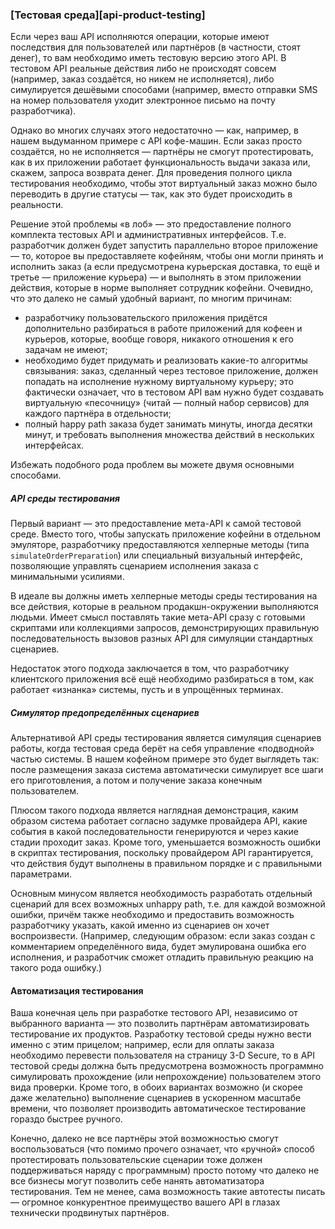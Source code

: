 ### [Тестовая среда][api-product-testing]

Если через ваш API исполняются операции, которые имеют последствия для пользователей или партнёров (в частности, стоят денег), то вам необходимо иметь тестовую версию этого API. В тестовом API реальные действия либо не происходят совсем (например, заказ создаётся, но никем не исполняется), либо симулируется дешёвыми способами (например, вместо отправки SMS на номер пользователя уходит электронное письмо на почту разработчика).

Однако во многих случаях этого недостаточно — как, например, в нашем выдуманном примере с API кофе-машин. Если заказ просто создаётся, но не исполняется — партнёры не смогут протестировать, как в их приложении работает функциональность выдачи заказа или, скажем, запроса возврата денег. Для проведения полного цикла тестирования необходимо, чтобы этот виртуальный заказ можно было переводить в другие статусы — так, как это будет происходить в реальности.

Решение этой проблемы «в лоб» — это предоставление полного комплекта тестовых API и административных интерфейсов. Т.е. разработчик должен будет запустить параллельно второе приложение — то, которое вы предоставляете кофейням, чтобы они могли принять и исполнить заказ (а если предусмотрена курьерская доставка, то ещё и третье — приложение курьера) — и выполнять в этом приложении действия, которые в норме выполняет сотрудник кофейни. Очевидно, что это далеко не самый удобный вариант, по многим причинам:
  * разработчику пользовательского приложения придётся дополнительно разбираться в работе приложений для кофеен и курьеров, которые, вообще говоря, никакого отношения к его задачам не имеют;
  * необходимо будет придумать и реализовать какие-то алгоритмы связывания: заказ, сделанный через тестовое приложение, должен попадать на исполнение нужному виртуальному курьеру; это фактически означает, что в тестовом API вам нужно будет создавать виртуальную «песочницу» (читай — полный набор сервисов) для каждого партнёра в отдельности;
  * полный happy path заказа будет занимать минуты, иногда десятки минут, и требовать выполнения множества действий в нескольких интерфейсах.

Избежать подобного рода проблем вы можете двумя основными способами.

##### API среды тестирования

Первый вариант — это предоставление мета-API к самой тестовой среде. Вместо того, чтобы запускать приложение кофейни в отдельном эмуляторе, разработчику предоставляются хелперные методы (типа `simulateOrderPreparation`) или специальный визуальный интерфейс, позволяющие управлять сценарием исполнения заказа с минимальными усилиями.

В идеале вы должны иметь хелперные методы среды тестирования на все действия, которые в реальном продакшн-окружении выполняются людьми. Имеет смысл поставлять такие мета-API сразу с готовыми скриптами или коллекциями запросов, демонстрирующих правильную последовательность вызовов разных API для симуляции стандартных сценариев. 

Недостаток этого подхода заключается в том, что разработчику клиентского приложения всё ещё необходимо разбираться в том, как работает «изнанка» системы, пусть и в упрощённых терминах.

##### Симулятор предопределённых сценариев

Альтернативой API среды тестирования является симуляция сценариев работы, когда тестовая среда берёт на себя управление «подводной» частью системы. В нашем кофейном примере это будет выглядеть так: после размещения заказа система автоматически симулирует все шаги его приготовления, а потом и получение заказа конечным пользователем. 

Плюсом такого подхода является наглядная демонстрация, каким образом система работает согласно задумке провайдера API, какие события в какой последовательности генерируются и через какие стадии проходит заказ. Кроме того, уменьшается возможность ошибки в скриптах тестирования, поскольку провайдером API гарантируется, что действия будут выполнены в правильном порядке и с правильными параметрами.

Основным минусом является необходимость разработать отдельный сценарий для всех возможных unhappy path, т.е. для каждой возможной ошибки, причём также необходимо и предоставить возможность разработчику указать, какой именно из сценариев он хочет воспроизвести. (Например, следующим образом: если заказ создан с комментарием определённого вида, будет эмулирована ошибка его исполнения, и разработчик сможет отладить правильную реакцию на такого рода ошибку.)

#### Автоматизация тестирования

Ваша конечная цель при разработке тестового API, независимо от выбранного варианта — это позволить партнёрам автоматизировать тестирование их продуктов. Разработку тестовой среды нужно вести именно с этим прицелом; например, если для оплаты заказа необходимо перевести пользователя на страницу 3-D Secure, то в API тестовой среды должна быть предусмотрена возможность программно симулировать прохождение (или непрохождение) пользователем этого вида проверки. Кроме того, в обоих вариантах возможно (и скорее даже желательно) выполнение сценариев в ускоренном масштабе времени, что позволяет производить автоматическое тестирование гораздо быстрее ручного.

Конечно, далеко не все партнёры этой возможностью смогут воспользоваться (что помимо прочего означает, что «ручной» способ протестировать пользовательские сценарии тоже должен поддерживаться наряду с программным) просто потому что далеко не все бизнесы могут позволить себе нанять автоматизатора тестирования. Тем не менее, сама возможность такие автотесты писать — огромное конкурентное преимущество вашего API в глазах технически продвинутых партнёров.